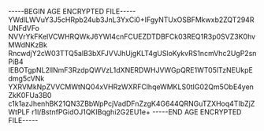 -----BEGIN AGE ENCRYPTED FILE-----
YWdlLWVuY3J5cHRpb24ub3JnL3YxCi0+IFgyNTUxOSBFMkwxb2ZQT294RUNFdVFo
NVVrYkFKelVCWHRQWkJ6YWl4cnFCUEZDTDBFCk03REQ1R3p0SVZ3K0hvMWdNKzBk
RncwdjY2cW03TTQ5alB3bXFJVVJhUjgKLT4gUSloKykvRS1ncmVhc2UgP2snPiB4
IEBOTgpNL2llNmF3RzdpQWVzL1dXNERDWHJVWGpQRE1WT05lTzNEUkpEdmg5cVNk
YXRVMkNpZVVCMWtNQ04xVHRzWXRFClhqeWMKLS0tIG02Qm5ObE4yenZkK0FUa3B0
c1k1azJhenhBK21QN3ZBbWpPcjVadDFnZzgK4G644QRNGuTZXHoq4TIbZjZWtPLF
r1l/BstnfPGidOJ1QKIBqghi2G2EU1e+
-----END AGE ENCRYPTED FILE-----
